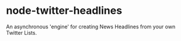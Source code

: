 # node-twitter-headlines
An asynchronous 'engine' for creating News Headlines from your own Twitter Lists.
